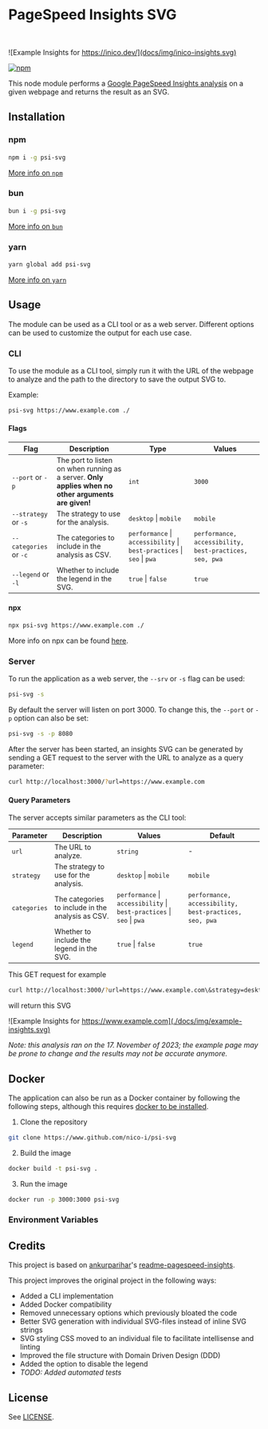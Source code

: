 # PageSpeed Insights SVG

<br/>

![Example Insights for https://inico.dev/](docs/img/inico-insights.svg)

[![npm](https://nodei.co/npm/psi-svg.png?downloads=true)](https://www.npmjs.com/package/psi-svg)

This node module performs a [Google PageSpeed Insights analysis](https://developers.google.com/speed/pagespeed/insights/) on a given webpage and returns the result as an SVG.

## Installation

### npm

```bash
npm i -g psi-svg
```

[More info on `npm`](https://www.npmjs.com/)

### bun

```bash
bun i -g psi-svg
```

[More info on `bun`](https://bun.sh/)

### yarn

```bash
yarn global add psi-svg
```

[More info on `yarn`](https://yarnpkg.com/)

## Usage

The module can be used as a CLI tool or as a web server. Different options can be used to customize the output for each use case.

### CLI

To use the module as a CLI tool, simply run it with the URL of the webpage to analyze and the path to the directory to save the output SVG to.

Example:

```bash
psi-svg https://www.example.com ./
```

#### Flags

| Flag                   | Description                                                                                         | Type                                                                   | Values                                                 |
| ---------------------- | --------------------------------------------------------------------------------------------------- | ---------------------------------------------------------------------- | ------------------------------------------------------ |
| `--port` or `-p`       | The port to listen on when running as a server. **Only applies when no other arguments are given!** | `int`                                                                  | `3000`                                                 |
| `--strategy` or `-s`   | The strategy to use for the analysis.                                                               | `desktop` \| `mobile`                                                  | `mobile`                                               |
| `--categories` or `-c` | The categories to include in the analysis as CSV.                                                   | `performance` \| `accessibility` \| `best-practices` \| `seo` \| `pwa` | `performance, accessibility, best-practices, seo, pwa` |
| `--legend` or `-l`     | Whether to include the legend in the SVG.                                                           | `true` \| `false`                                                      | `true`                                                 |

#### npx

```bash
npx psi-svg https://www.example.com ./
```

More info on npx can be found [here](https://docs.npmjs.com/cli/v7/commands/npx).

### Server

To run the application as a web server, the `--srv` or `-s` flag can be used:

```bash
psi-svg -s
```

By default the server will listen on port 3000. To change this, the `--port` or `-p` option can also be set:

```bash
psi-svg -s -p 8080
```

After the server has been started, an insights SVG can be generated by sending a GET request to the server with the URL to analyze as a query parameter:

```bash
curl http://localhost:3000/?url=https://www.example.com
```

#### Query Parameters

The server accepts similar parameters as the CLI tool:

| Parameter    | Description                                       | Values                                                                 | Default                                                |
| ------------ | ------------------------------------------------- | ---------------------------------------------------------------------- | ------------------------------------------------------ |
| `url`        | The URL to analyze.                               | `string`                                                               | -                                                      |
| `strategy`   | The strategy to use for the analysis.             | `desktop` \| `mobile`                                                  | `mobile`                                               |
| `categories` | The categories to include in the analysis as CSV. | `performance` \| `accessibility` \| `best-practices` \| `seo` \| `pwa` | `performance, accessibility, best-practices, seo, pwa` |
| `legend`     | Whether to include the legend in the SVG.         | `true` \| `false`                                                      | `true`                                                 |

This GET request for example

```bash
curl http://localhost:3000/?url=https://www.example.com\&strategy=desktop\&categories=performance,accessibility,seo\&legend=false > example-insights.svg
```

will return this SVG

![Example Insights for https://www.example.com](./docs/img/example-insights.svg)

*Note: this analysis ran on the 17. November of 2023; the example page may be prone to change and the results may not be accurate anymore.*

## Docker

The application can also be run as a Docker container by following the following steps, although this requires [docker to be installed](https://docs.docker.com/engine/install/).

1. Clone the repository

```bash
git clone https://www.github.com/nico-i/psi-svg
```

2. Build the image

```bash
docker build -t psi-svg .
```

3. Run the image

```bash
docker run -p 3000:3000 psi-svg
```

### Environment Variables


## Credits

This project is based on [ankurparihar](https://github.com/ankurparihar)'s [readme-pagespeed-insights](https://github.com/ankurparihar/readme-pagespeed-insights).

This project improves the original project in the following ways:

* Added a CLI implementation
* Added Docker compatibility
* Removed unnecessary options which previously bloated the code
* Better SVG generation with individual SVG-files instead of inline SVG strings
* SVG styling CSS moved to an individual file to facilitate intellisense and linting
* Improved the file structure with Domain Driven Design (DDD)
* Added the option to disable the legend
* *TODO: Added automated tests*

## License

See [LICENSE](LICENSE).
